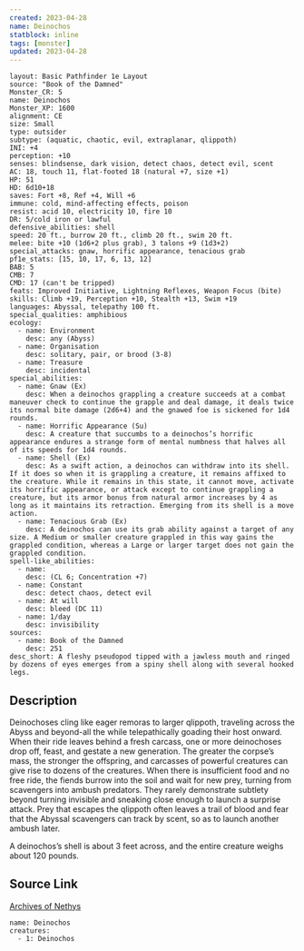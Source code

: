 ```yaml
---
created: 2023-04-28
name: Deinochos
statblock: inline
tags: [monster]
updated: 2023-04-28
---
```

```statblock
layout: Basic Pathfinder 1e Layout
source: "Book of the Damned"
Monster_CR: 5
name: Deinochos
Monster_XP: 1600
alignment: CE
size: Small
type: outsider
subtype: (aquatic, chaotic, evil, extraplanar, qlippoth)
INI: +4
perception: +10
senses: blindsense, dark vision, detect chaos, detect evil, scent
AC: 18, touch 11, flat-footed 18 (natural +7, size +1)
HP: 51
HD: 6d10+18
saves: Fort +8, Ref +4, Will +6
immune: cold, mind-affecting effects, poison
resist: acid 10, electricity 10, fire 10
DR: 5/cold iron or lawful
defensive_abilities: shell
speed: 20 ft., burrow 20 ft., climb 20 ft., swim 20 ft.
melee: bite +10 (1d6+2 plus grab), 3 talons +9 (1d3+2)
special_attacks: gnaw, horrific appearance, tenacious grab
pf1e_stats: [15, 10, 17, 6, 13, 12]
BAB: 5
CMB: 7
CMD: 17 (can't be tripped)
feats: Improved Initiative, Lightning Reflexes, Weapon Focus (bite)
skills: Climb +19, Perception +10, Stealth +13, Swim +19
languages: Abyssal, telepathy 100 ft.
special_qualities: amphibious
ecology:
  - name: Environment
    desc: any (Abyss)
  - name: Organisation
    desc: solitary, pair, or brood (3-8)
  - name: Treasure
    desc: incidental
special_abilities:
  - name: Gnaw (Ex)
    desc: When a deinochos grappling a creature succeeds at a combat maneuver check to continue the grapple and deal damage, it deals twice its normal bite damage (2d6+4) and the gnawed foe is sickened for 1d4 rounds.
  - name: Horrific Appearance (Su)
    desc: A creature that succumbs to a deinochos’s horrific appearance endures a strange form of mental numbness that halves all of its speeds for 1d4 rounds.
  - name: Shell (Ex)
    desc: As a swift action, a deinochos can withdraw into its shell. If it does so when it is grappling a creature, it remains affixed to the creature. While it remains in this state, it cannot move, activate its horrific appearance, or attack except to continue grappling a creature, but its armor bonus from natural armor increases by 4 as long as it maintains its retraction. Emerging from its shell is a move action.
  - name: Tenacious Grab (Ex)
    desc: A deinochos can use its grab ability against a target of any size. A Medium or smaller creature grappled in this way gains the grappled condition, whereas a Large or larger target does not gain the grappled condition.
spell-like_abilities:
  - name:
    desc: (CL 6; Concentration +7)
  - name: Constant
    desc: detect chaos, detect evil
  - name: At will
    desc: bleed (DC 11)
  - name: 1/day
    desc: invisibility
sources:
  - name: Book of the Damned
    desc: 251
desc_short: A fleshy pseudopod tipped with a jawless mouth and ringed by dozens of eyes emerges from a spiny shell along with several hooked legs.
```
## Description
Deinochoses cling like eager remoras to larger qlippoth, traveling across the Abyss and beyond-all the while telepathically goading their host onward. When their ride leaves behind a fresh carcass, one or more deinochoses drop off, feast, and gestate a new generation. The greater the corpse’s mass, the stronger the offspring, and carcasses of powerful creatures can give rise to dozens of the creatures. When there is insufficient food and no free ride, the fiends burrow into the soil and wait for new prey, turning from scavengers into ambush predators. They rarely demonstrate subtlety beyond turning invisible and sneaking close enough to launch a surprise attack. Prey that escapes the qlippoth often leaves a trail of blood and fear that the Abyssal scavengers can track by scent, so as to launch another ambush later.

 A deinochos’s shell is about 3 feet across, and the entire creature weighs about 120 pounds.
## Source Link
[Archives of Nethys](https://aonprd.com/MonsterDisplay.aspx?ItemName=Deinochos)
```encounter-table
name: Deinochos
creatures:
  - 1: Deinochos
```
